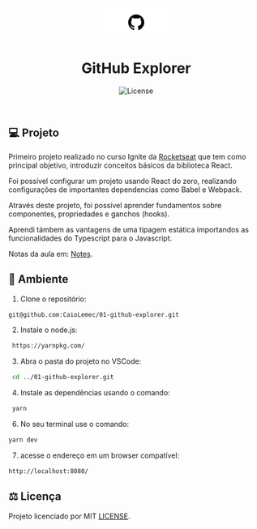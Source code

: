 <p align="center">
    <img alt="logo" title="GitHub Explorer" src="./src/assets/github.jpg" width="25%" />
    <h1 align="center">
    GitHub Explorer
    </h1>
</p>


<p align="center">
  <img  src="https://img.shields.io/static/v1?label=license&message=MIT&color=9cf&labelColor=white" alt="License">
</p>
<br>

## 💻 Projeto

Primeiro projeto realizado no curso Ignite da [Rocketseat](https://rocketseat.com.br/) que tem como principal objetivo, introduzir conceitos básicos da biblioteca React. 

Foi possível configurar um projeto usando React do zero, realizando configurações de importantes dependencias como Babel e Webpack.

Através deste projeto, foi possível aprender fundamentos sobre componentes, propriedades e ganchos (hooks).

Aprendi támbem as vantagens de uma tipagem estática importandos as funcionalidades do Typescript para o Javascript.

Notas da aula em: [Notes](./Notes.md).

## 📝 Ambiente

1. Clone o repositório:

```bash
git@github.com:CaioLemec/01-github-explorer.git
```

2. Instale o node.js:

```bash
 https://yarnpkg.com/
```

3. Abra o pasta do projeto no VSCode:

```bash
 cd ../01-github-explorer.git
```

4. Instale as dependências usando o comando:

```bash
 yarn
```

6. No seu terminal use o comando:

```bash
yarn dev
```

7. acesse o endereço em um browser compatível:

```bash
http://localhost:8080/
```

## ⚖️ Licença

Projeto licenciado por MIT [LICENSE](./LICENSE).
